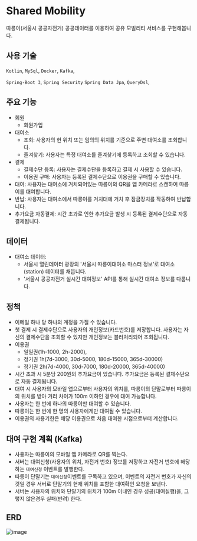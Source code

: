 # Shared Mobility
따릉이(서울시 공공자전거) 공공데이터를 이용하여 공유 모빌리티 서비스를 구현해봅니다.

## 사용 기술
`Kotlin`, `MySql`, `Docker`, `Kafka`, </br>

`Spring-Boot 3`, `Spring Security` `Spring Data Jpa`, `QueryDsl`, </br>

## 주요 기능
- 회원
    - 회원가입
- 대여소
    - 조회: 사용자의 현 위치 또는 임의의 위치를 기준으로 주변 대여소를 조회합니다.
    - 즐겨찾기: 사용자는 특정 대여소를 즐겨찾기에 등록하고 조회할 수 있습니다.
- 결제
    - 결제수단 등록: 사용자는 결제수단을 등록하고 결제 시 사용할 수 있습니다.
    - 이용권 구매: 사용자는 등록된 결제수단으로 이용권을 구매할 수 있습니다.
- 대여: 사용자는 대여소에 거치되어있는 따릉이의 QR을 앱 카메라로 스캔하여 따릉이를 대여합니다.
- 반납: 사용자는 대여소에서 따릉이를 거치대에 거치 후 잠금장치를 작동하여 반납합니다.
- 추가요금 자동결제: 시간 초과로 인한 추가요금 발생 시 등록된 결제수단으로 자동결제됩니다.

## 데이터
- 대여소 데이터:
    - 서울시 열린데이터 광장의 '서울시 따릉이대여소 마스터 정보'로 대여소(station) 데이터를 채웁니다.
    - '서울시 공공자전거 실시간 대여정보' API를 통해 실시간 대여소 정보를 다룹니다.

## 정책
- 이메일 하나 당 하나의 계정을 가질 수 있습니다.
- 첫 결제 시 결제수단으로 사용자의 개인정보(카드번호)를 저장합니다. 사용자는 자신의 결제수단을 조회할 수 있지만 개인정보는 블러처리되어 조회됩니다.
- 이용권
    - 일일권(1h-1000, 2h-2000),
    - 정기권 1h(7d-3000, 30d-5000, 180d-15000, 365d-30000)
    - 정기권 2h(7d-4000, 30d-7000, 180d-20000, 365d-40000)
- 시간 초과 시 5분당 200원의 추가요금이 있습니다. 추가요금은 등록된 결제수단으로 자동 결제됩니다.
- 대여 시 사용자의 모바일 앱으로부터 사용자의 위치를, 따릉이의 단말로부터 따릉이의 위치를 받아 거리 차이가 100m 이하인 경우에 대여 가능합니다.
- 사용자는 한 번에 하나의 따릉이만 대여할 수 있습니다.
- 따릉이는 한 번에 한 명의 사용자에게만 대여될 수 있습니다.
- 이용권의 사용기한은 해당 이용권으로 처음 대여한 시점으로부터 계산합니다.

## 대여 구현 계획 (Kafka)
- 사용자는 따릉이의 모바일 앱 카메라로 QR를 찍는다.
- 서버는 대여신청(사용자의 위치, 자전거 번호) 정보를 저장하고 자전거 번호에 해당하는 `대여신청` 이벤트를 발행한다.
- 따릉이 단말기는 `대여신청`이벤트를 구독하고 있으며, 이벤트의 자전거 번호가 자신의 것일 경우 서버로 단말기의 현재 위치를 포함한 대여확인 요청을 보낸다.
- 서버는 사용자의 위치와 단말기의 위치가 100m 이내인 경우 성공(대여실행)을, 그렇지 않은경우 실패(반려) 한다.

## ERD
![image](https://github.com/jinlee0/shared-mobility/assets/74762475/7cdfb9aa-0923-4e28-a860-de18a624b85d)

